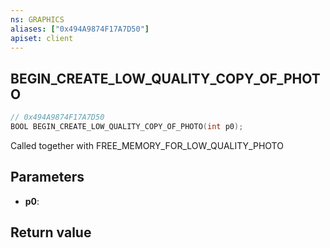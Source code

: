 ```yaml
---
ns: GRAPHICS
aliases: ["0x494A9874F17A7D50"]
apiset: client
---
```

## BEGIN_CREATE_LOW_QUALITY_COPY_OF_PHOTO

```c
// 0x494A9874F17A7D50
BOOL BEGIN_CREATE_LOW_QUALITY_COPY_OF_PHOTO(int p0);
```

Called together with FREE_MEMORY_FOR_LOW_QUALITY_PHOTO

## Parameters
* **p0**:

## Return value

